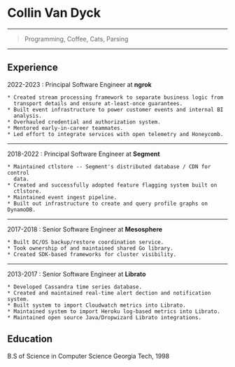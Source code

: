 Collin Van Dyck
===============

----

> Programming, Coffee, Cats, Parsing

----

Experience
----------

2022-2023
:   Principal Software Engineer at **ngrok**

    * Created stream processing framework to separate business logic from
      transport details and ensure at-least-once guarantees.
    * Built event infrastructure to power customer events and internal BI
      analysis.
    * Overhauled credential and authorization system.
    * Mentored early-in-career teammates.
    * Led effort to integrate services with open telemetry and Honeycomb.

----

2018-2022
:   Principal Software Engineer at **Segment**

    * Maintained ctlstore -- Segment's distributed database / CDN for control
      data.
    * Created and successfully adopted feature flagging system built on
      ctlstore.
    * Maintained event ingest pipeline.
    * Built out infrastructure to create and query profile graphs on DynamoDB.

----

2017-2018
:   Senior Software Engineer at **Mesosphere**

    * Built DC/OS backup/restore coordination service. 
    * Took ownership of and maintained shared Go library.
    * Created SDK-based frameworks for cluster visibility. 

----

2013-2017
:   Senior Software Engineer at **Librato**

    * Developed Cassandra time series database.
    * Created and maintained real-time alert dection and notification system.
    * Built system to import Cloudwatch metrics into Librato.
    * Maintained system to import Heroku log-based metrics into Librato.
    * Maintained open source Java/Dropwizard Librato integrations.


Education
----------

B.S of Science in Computer Science
Georgia Tech, 1998


